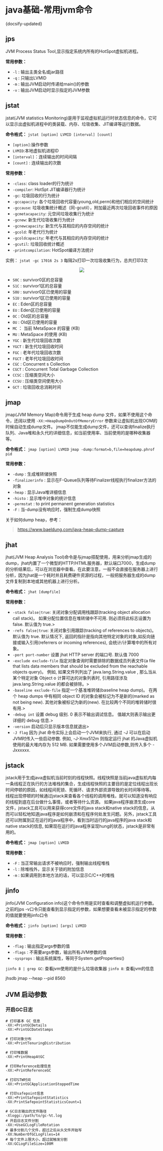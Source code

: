 # java基础-常用jvm命令
{docsify-updated}

## jps
JVM Process Status Tool,显示指定系统内所有的HotSpot虚拟机进程。

**常用参数：**
+ `-l` : 输出主类全名或jar路径
+ `-q` : 只输出LVMID
+ `-m` : 输出JVM启动时传递给main()的参数
+ `-v` : 输出JVM启动时显示指定的JVM参数

## jstat
jstat(JVM statistics Monitoring)是用于监视虚拟机运行时状态信息的命令，它可以显示出虚拟机进程中的类装载、内存、垃圾收集、JIT编译等运行数据。

**命令格式：**
`jstat [option] LVMID [interval] [count]`
+ `[option]`:操作参数
+ `LVMID`:本地虚拟机进程ID
+ `[interval]`：连续输出的时间间隔
+ `[count]` : 连续输出的次数

**常用参数：**
+ `-class`: class loader的行为统计
+ `-compiler`: HotSpt JIT编译器行为统计
+ `-gc`: 垃圾回收的行为统计
+ `-gccapacity`: 各个垃圾回收代容量(young,old,perm)和他们相应的空间统计
+ `-gccause`: 垃圾收集统计概述（同-gcutil），附加最近两次垃圾回收事件的原因
+ `-gcmetacapacity`: 元空间垃圾收集行为统计
+ `-gcnew`: 新生代垃圾收集行为统计
+ `-gcnewcapacity`: 新生代与其相应的内存空间的统计
+ `-gcold`: 年老代行为统计
+ `-gcoldcapacity`:  年老代与其相应的内存空间的统计
+ `-gcutil`: 垃圾回收统计概述
+ `-printcompilation`: HotSpot编译方法统计

实例： `jstat -gc 17016 2s 3` 每隔2s打印一次垃圾收集行为，总共打印3次
<center>
<img src="pics/jstat-gc.png">
</center>

+ `S0C` : survivor0区的总容量
+ `S1C` : survivor1区的总容量
+ `S0U` : survivor0区已使用的容量
+ `S1U` : survivor1区已使用的容量
+ `EC` : Eden区的总容量
+ `EU` : Eden区已使用的容量
+ `OC` : Old区的总容量
+ `OU` : Old区已使用的容量
+ `MC` ： 当前 MetaSpace 的容量 (KB)
+ `MU` : MetaSpace 的使用 (KB)
+ `YGC` : 新生代垃圾回收次数
+ `YGCT` : 新生代垃圾回收时间
+ `FGC` : 老年代垃圾回收次数
+ `FGCT` : 老年代垃圾回收时间
+ `CGC` :  Concurrent s Collection
+ `CGCT` : Concurrent Total Garbage Collection
+ `CCSC` : 压缩类空间大小
+ `CCSU` : 压缩类空间使用大小
+ `GCT` : 垃圾回收总消耗时间

## jmap
jmap(JVM Memory Map)命令用于生成 heap dump 文件，如果不使用这个命令，还阔以使用 `-XX:+HeapDumpOnOutOfMemoryError` 参数来让虚拟机出现OOM的时候自动生成dump文件。 jmap不仅能生成dump文件，还可以查询finalize执行队列、Java堆和永久代的详细信息，如当前使用率、当前使用的是哪种收集器等。

**命令格式：**
`jmap [option] LVMID`
`jmap -dump:format=b,file=heapdump.phrof pid`

**常用参数：**
+ `-dump` : 生成堆转储快照
+ `-finalizerinfo` : 显示在F-Queue队列等待Finalizer线程执行finalizer方法的对象
+ `-heap` : 显示Java堆详细信息
+ `-histo` : 显示堆中对象的统计信息
+ `-permstat` : to print permanent generation statistics
+ `-F` : 当-dump没有响应时，强制生成dump快照

关于如何dump heap，参考：
> https://www.baeldung.com/java-heap-dump-capture

## jhat
jhat(JVM Heap Analysis Tool)命令是与jmap搭配使用，用来分析jmap生成的dump，jhat内置了一个微型的HTTP/HTML服务器，默认端口7000，生成dump的分析结果后，可以在浏览器中查看。在此要注意，一般不会直接在服务器上进行分析，因为jhat是一个耗时并且耗费硬件资源的过程，一般把服务器生成的dump文件复制到本地或其他机器上进行分析。

**命令格式：**
`jhat [dumpfile]`

**常用参数：**
+ `-stack false|true`: 关闭对象分配调用栈跟踪(tracking object allocation call stack)。 如果分配位置信息在堆转储中不可用. 则必须将此标志设置为 false. 默认值为 true.>
+ `-refs false|true`: 关闭对象引用跟踪(tracking of references to objects)。 默认值为 true. 默认情况下, 返回的指针是指向其他特定对象的对象,如反向链接或输入引用(referrers or incoming references), 会统计/计算堆中的所有对象。
+ `-port port-number` 设置 jhat HTTP server 的端口号. 默认值 7000
+ `-exclude exclude-file` 指定对象查询时需要排除的数据成员列表文件(a file that lists data members that should be excluded from the reachable objects query)。 例如, 如果文件列列出了 java.lang.String.value , 那么当从某个特定对象 Object o 计算可达的对象列表时, 引用路径涉及 java.lang.String.value 的都会被排除。>
+ `-baseline exclude-file` 指定一个基准堆转储(baseline heap dump)。 在两个 heap dumps 中有相同 object ID 的对象会被标记为不是新的(marked as not being new). 其他对象被标记为新的(new). 在比较两个不同的堆转储时很有用.>
+ `-debug int` 设置 debug 级别. 0 表示不输出调试信息。 值越大则表示输出更详细的 debug 信息.>
+ `-version` 启动后只显示版本信息就退出>
+ `-J flag` 因为 jhat 命令实际上会启动一个JVM来执行, 通过 -J 可以在启动JVM时传入一些启动参数. 例如, -J-Xmx512m 则指定运行 jhat 的Java虚拟机使用的最大堆内存为 512 MB. 如果需要使用多个JVM启动参数,则传入多个 -Jxxxxxx.

## jstack
jstack用于生成java虚拟机当前时刻的线程快照。线程快照是当前java虚拟机内每一条线程正在执行的方法堆栈的集合，生成线程快照的主要目的是定位线程出现长时间停顿的原因，如线程间死锁、死循环、请求外部资源导致的长时间等待等。 线程出现停顿的时候通过jstack来查看各个线程的调用堆栈，就可以知道没有响应的线程到底在后台做什么事情，或者等待什么资源。 如果java程序崩溃生成core文件，jstack工具可以用来获得core文件的java stack和native stack的信息，从而可以轻松地知道java程序是如何崩溃和在程序何处发生问题。另外，jstack工具还可以附属到正在运行的java程序中，看到当时运行的java程序的java stack和native stack的信息, 如果现在运行的java程序呈现hung的状态，jstack是非常有用的。

**命令格式：**
`jmap [option] LVMID`

**常用参数：**
+ `-F` : 当正常输出请求不被响应时，强制输出线程堆栈
+ `-l` : 除堆栈外，显示关于锁的附加信息
+ `-m` : 如果调用到本地方法的话，可以显示C/C++的堆栈

## jinfo
jinfo(JVM Configuration info)这个命令作用是实时查看和调整虚拟机运行参数。 之前的jps -v口令只能查看到显示指定的参数，如果想要查看未被显示指定的参数的值就要使用jinfo口令

**命令格式：**
`jinfo [option] [args] LVMID`

**常用参数：**
+ `-flag` : 输出指定args参数的值
+ `-flags` : 不需要args参数，输出所有JVM参数的值
+ `-sysprops` : 输出系统属性，等同于System.getProperties()

`jinfo 8 | grep GC`: 查看jvm使用的是什么垃圾收集器
`jinfo 8`: 查看jvm的信息


jhsdb jmap --heap --pid 8560

## JVM 启动参数

### 开启GC日志
```
# 打印基本 GC 信息
-XX:+PrintGCDetails 
-XX:+PrintGCDateStamps 

# 打印对象分布
-XX:+PrintTenuringDistribution 

# 打印堆数据
-XX:+PrintHeapAtGC 

# 打印Reference处理信息
-XX:+PrintReferenceGC 

# 打印STW时间
-XX:+PrintGCApplicationStoppedTime

# 打印safepoint信息
-XX:+PrintSafepointStatistics 
-XX:PrintSafepointStatisticsCount=1

# GC日志输出的文件路径
-Xloggc:/path/to/gc-%t.log
# 开启日志文件分割
-XX:+UseGCLogFileRotation 
# 最多分割几个文件，超过之后从头文件开始写
-XX:NumberOfGCLogFiles=14
# 每个文件上限大小，超过就触发分割
-XX:GCLogFileSize=100M
```